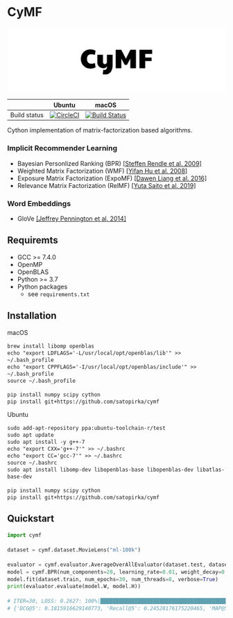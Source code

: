 
# CyMF
![CyMF logo](logo.png)

||Ubuntu|macOS|
|-|-|-|
| Build status | [![CircleCI](https://circleci.com/gh/satopirka/cymf.svg?style=svg)](https://circleci.com/gh/satopirka/cymf) | [![Build Status](https://travis-ci.org/satopirka/cymf.svg?branch=master)](https://travis-ci.org/satopirka/cymf) |

Cython implementation of matrix-factorization based algorithms.

### Implicit Recommender Learning
- Bayesian Personlized Ranking (BPR) [[Steffen Rendle et al. 2009]](https://arxiv.org/pdf/1205.2618.pdf)
- Weighted Matrix Factorization (WMF) [[Yifan Hu et al. 2008]](http://yifanhu.net/PUB/cf.pdf)
- Exposure Matrix Factorization (ExpoMF) [[Dawen Liang et al. 2016]](https://arxiv.org/pdf/1510.07025.pdf)
- Relevance Matrix Factorization (RelMF) [[Yuta Saito et al. 2019]](https://arxiv.org/pdf/1909.03601.pdf)

### Word Embeddings
- GloVe [[Jeffrey Pennington et al. 2014]](https://nlp.stanford.edu/projects/glove/)

## Requiremts
- GCC >= 7.4.0
- OpenMP
- OpenBLAS
- Python >= 3.7
- Python packages
    - see `requirements.txt`

## Installation
macOS
```
brew install libomp openblas
echo "export LDFLAGS='-L/usr/local/opt/openblas/lib'" >> ~/.bash_profile
echo "export CPPFLAGS='-I/usr/local/opt/openblas/include'" >> ~/.bash_profile
source ~/.bash_profile

pip install numpy scipy cython
pip install git+https://github.com/satopirka/cymf
```

Ubuntu
```
sudo add-apt-repository ppa:ubuntu-toolchain-r/test
sudo apt update
sudo apt install -y g++-7
echo "export CXX='g++-7'" >> ~/.bashrc
echo "export CC='gcc-7'" >> ~/.bashrc
source ~/.bashrc
sudo apt install libomp-dev libopenblas-base libopenblas-dev libatlas-base-dev

pip install numpy scipy cython
pip install git+https://github.com/satopirka/cymf
```

## Quickstart

```py
import cymf

dataset = cymf.dataset.MovieLens("ml-100k")

evaluator = cymf.evaluator.AverageOverAllEvaluator(dataset.test, dataset.train, k=5)
model = cymf.BPR(num_components=20, learning_rate=0.01, weight_decay=0.01)
model.fit(dataset.train, num_epochs=30, num_threads=8, verbose=True)
print(evaluator.evaluate(model.W, model.H))

# ITER=30, LOSS: 0.2627: 100%|█████████████████████████████████████████████| 30/30 [00:00<00:00, 98.46it/s]
# {'DCG@5': 0.1815916629140773, 'Recall@5': 0.24528176175220465, 'MAP@5': 0.21311784866390876}
```

